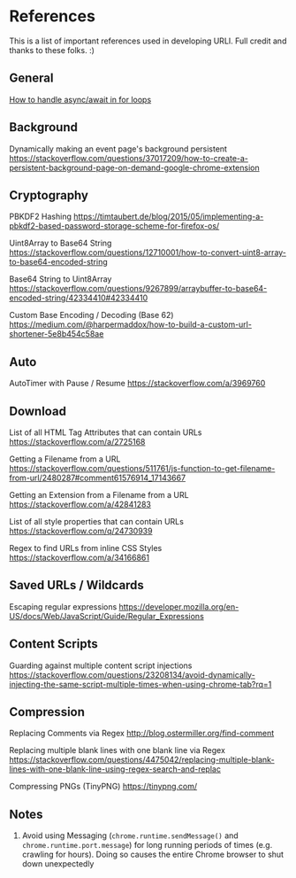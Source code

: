 # References

This is a list of important references used in developing URLI. Full credit and thanks to these folks. :)

## General

[How to handle async/await in for loops](https://blog.lavrton.com/javascript-loops-how-to-handle-async-await-6252dd3c795)

## Background

Dynamically making an event page's background persistent
https://stackoverflow.com/questions/37017209/how-to-create-a-persistent-background-page-on-demand-google-chrome-extension

## Cryptography

PBKDF2 Hashing
https://timtaubert.de/blog/2015/05/implementing-a-pbkdf2-based-password-storage-scheme-for-firefox-os/

Uint8Array to Base64 String
https://stackoverflow.com/questions/12710001/how-to-convert-uint8-array-to-base64-encoded-string

Base64 String to Uint8Array
https://stackoverflow.com/questions/9267899/arraybuffer-to-base64-encoded-string/42334410#42334410

Custom Base Encoding / Decoding (Base 62)
https://medium.com/@harpermaddox/how-to-build-a-custom-url-shortener-5e8b454c58ae

## Auto

AutoTimer with Pause / Resume
https://stackoverflow.com/a/3969760

## Download

List of all HTML Tag Attributes that can contain URLs
https://stackoverflow.com/a/2725168

Getting a Filename from a URL
https://stackoverflow.com/questions/511761/js-function-to-get-filename-from-url/2480287#comment61576914_17143667

Getting an Extension from a Filename from a URL
https://stackoverflow.com/a/42841283

List of all style properties that can contain URLs
https://stackoverflow.com/q/24730939

Regex to find URLs from inline CSS Styles
https://stackoverflow.com/a/34166861

## Saved URLs / Wildcards

Escaping regular expressions
https://developer.mozilla.org/en-US/docs/Web/JavaScript/Guide/Regular_Expressions

## Content Scripts

Guarding against multiple content script injections
https://stackoverflow.com/questions/23208134/avoid-dynamically-injecting-the-same-script-multiple-times-when-using-chrome-tab?rq=1

## Compression

Replacing Comments via Regex
http://blog.ostermiller.org/find-comment

Replacing multiple blank lines with one blank line via Regex
https://stackoverflow.com/questions/4475042/replacing-multiple-blank-lines-with-one-blank-line-using-regex-search-and-replac

Compressing PNGs (TinyPNG)
https://tinypng.com/

## Notes

1. Avoid using Messaging (`chrome.runtime.sendMessage()` and `chrome.runtime.port.message`) for long running periods of times (e.g. crawling for hours). Doing so causes the entire Chrome browser to shut down unexpectedly    